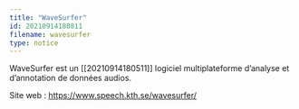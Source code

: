 ```yaml
---
title: "WaveSurfer"
id: 20210914180811
filename: wavesurfer
type: notice
---
```


WaveSurfer est un [[20210914180511]] logiciel multiplateforme d’analyse et d’annotation de données audios.

Site web : <https://www.speech.kth.se/wavesurfer/>

